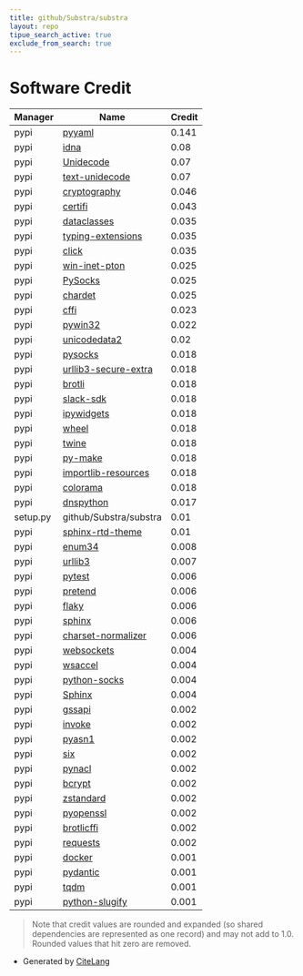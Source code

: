 ```yaml
---
title: github/Substra/substra
layout: repo
tipue_search_active: true
exclude_from_search: true
---
```

# Software Credit

|Manager|Name|Credit|
|-------|----|------|
|pypi|[pyyaml](https://pyyaml.org/)|0.141|
|pypi|[idna](https://github.com/kjd/idna)|0.08|
|pypi|[Unidecode](https://pypi.org/project/Unidecode)|0.07|
|pypi|[text-unidecode](https://pypi.org/project/text-unidecode)|0.07|
|pypi|[cryptography](https://github.com/pyca/cryptography)|0.046|
|pypi|[certifi](https://certifiio.readthedocs.io/en/latest/)|0.043|
|pypi|[dataclasses](https://github.com/ericvsmith/dataclasses)|0.035|
|pypi|[typing-extensions](https://typing.readthedocs.io/)|0.035|
|pypi|[click](https://pypi.org/project/click)|0.035|
|pypi|[win-inet-pton](https://github.com/hickeroar/win_inet_pton)|0.025|
|pypi|[PySocks](https://github.com/Anorov/PySocks)|0.025|
|pypi|[chardet](https://github.com/chardet/chardet)|0.025|
|pypi|[cffi](https://pypi.org/project/cffi)|0.023|
|pypi|[pywin32](https://github.com/mhammond/pywin32)|0.022|
|pypi|[unicodedata2](https://pypi.org/project/unicodedata2)|0.02|
|pypi|[pysocks](https://github.com/Anorov/PySocks)|0.018|
|pypi|[urllib3-secure-extra](https://github.com/urllib3/urllib3/issues/2680)|0.018|
|pypi|[brotli](https://github.com/google/brotli)|0.018|
|pypi|[slack-sdk](https://github.com/slackapi/python-slack-sdk)|0.018|
|pypi|[ipywidgets](https://pypi.org/project/ipywidgets)|0.018|
|pypi|[wheel](https://pypi.org/project/wheel)|0.018|
|pypi|[twine](https://pypi.org/project/twine)|0.018|
|pypi|[py-make](https://pypi.org/project/py-make)|0.018|
|pypi|[importlib-resources](https://pypi.org/project/importlib-resources)|0.018|
|pypi|[colorama](https://pypi.org/project/colorama)|0.018|
|pypi|[dnspython](https://pypi.org/project/dnspython)|0.017|
|setup.py|github/Substra/substra|0.01|
|pypi|[sphinx-rtd-theme](https://pypi.org/project/sphinx-rtd-theme)|0.01|
|pypi|[enum34](https://pypi.org/project/enum34)|0.008|
|pypi|[urllib3](https://urllib3.readthedocs.io)|0.007|
|pypi|[pytest](https://pypi.org/project/pytest)|0.006|
|pypi|[pretend](https://pypi.org/project/pretend)|0.006|
|pypi|[flaky](https://pypi.org/project/flaky)|0.006|
|pypi|[sphinx](https://pypi.org/project/sphinx)|0.006|
|pypi|[charset-normalizer](https://github.com/ousret/charset_normalizer)|0.006|
|pypi|[websockets](https://pypi.org/project/websockets)|0.004|
|pypi|[wsaccel](https://pypi.org/project/wsaccel)|0.004|
|pypi|[python-socks](https://pypi.org/project/python-socks)|0.004|
|pypi|[Sphinx](https://pypi.org/project/Sphinx)|0.004|
|pypi|[gssapi](https://pypi.org/project/gssapi)|0.002|
|pypi|[invoke](https://pypi.org/project/invoke)|0.002|
|pypi|[pyasn1](https://pypi.org/project/pyasn1)|0.002|
|pypi|[six](https://pypi.org/project/six)|0.002|
|pypi|[pynacl](https://pypi.org/project/pynacl)|0.002|
|pypi|[bcrypt](https://pypi.org/project/bcrypt)|0.002|
|pypi|[zstandard](https://github.com/indygreg/python-zstandard)|0.002|
|pypi|[pyopenssl](https://pyopenssl.org/)|0.002|
|pypi|[brotlicffi](https://github.com/python-hyper/brotlicffi)|0.002|
|pypi|[requests](https://requests.readthedocs.io)|0.002|
|pypi|[docker](https://github.com/docker/docker-py)|0.001|
|pypi|[pydantic](https://github.com/samuelcolvin/pydantic)|0.001|
|pypi|[tqdm](https://tqdm.github.io)|0.001|
|pypi|[python-slugify](https://github.com/un33k/python-slugify)|0.001|


> Note that credit values are rounded and expanded (so shared dependencies are represented as one record) and may not add to 1.0. Rounded values that hit zero are removed.


- Generated by [CiteLang](https://github.com/vsoch/citelang)
